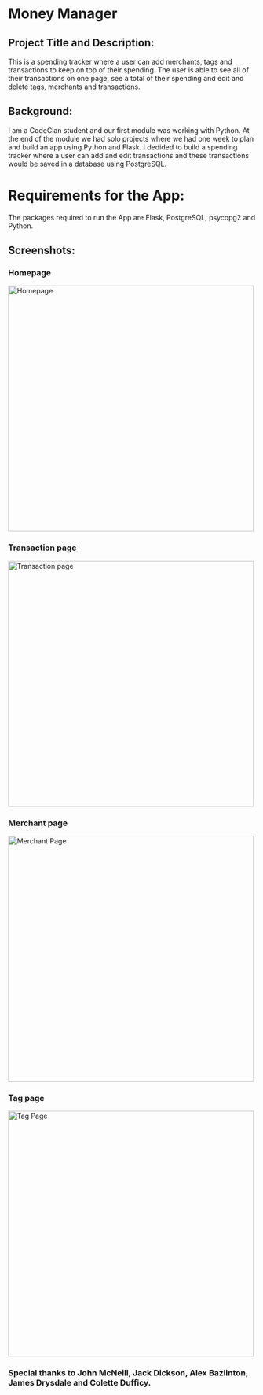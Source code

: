 # Money Manager
## Project Title and Description:

This is a spending tracker where a user can add merchants, tags and transactions to keep on top of their spending. The user is able to see all of their transactions on one page, see a total of their spending and edit and delete tags, merchants and transactions.

## Background:

I am a CodeClan student and our first module was working with Python. At the end of the module we had solo projects where we had one week to plan and build an app using Python and Flask. I dedided to build a spending tracker where a user can add and edit transactions and these transactions would be saved in a database using PostgreSQL.


# Requirements for the App:
The packages required to run the App are Flask, PostgreSQL, psycopg2 and Python.

## Screenshots:

### Homepage
<img width="500" alt="Homepage" src="https://github.com/SeanAllen95/MoneyManager2/assets/120273686/c752a732-71a2-41a1-8a92-d6165edef587">

### Transaction page
<img width="500" alt="Transaction page" src="https://github.com/SeanAllen95/MoneyManager2/assets/120273686/d4b603aa-5311-4924-9524-601b629e76b4">


### Merchant page
<img width="500" alt="Merchant Page" src="https://github.com/SeanAllen95/MoneyManager2/assets/120273686/3e24c160-dfba-4fa6-900a-4e22f94d7d14">



### Tag page
<img width="500" alt="Tag Page" src="https://github.com/SeanAllen95/MoneyManager2/assets/120273686/ad21e21c-736a-4976-9fa4-bc2a63ea5099">



### Special thanks to John McNeill, Jack Dickson, Alex Bazlinton, James Drysdale and Colette Dufficy.




